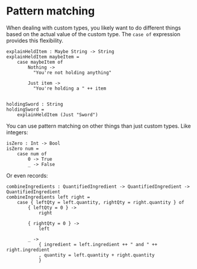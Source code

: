 # Pattern matching

When dealing with custom types, you likely want to do different things based on the actual value of the custom type. The `case of` expression provides this flexibility.

```gren
explainHeldItem : Maybe String -> String
explainHeldItem maybeItem =
    case maybeItem of
        Nothing ->
          "You're not holding anything"

        Just item ->
          "You're holding a " ++ item


holdingSword : String
holdingSword =
    explainHeldItem (Just "Sword")
```

You can use pattern matching on other things than just custom types. Like integers:

```gren
isZero : Int -> Bool
isZero num =
    case num of
        0 -> True
        _ -> False
```

Or even records:

```gren
combineIngredients : QuantifiedIngredient -> QuantifiedIngredient -> QuantifiedIngredient
combineIngredients left right =
    case { leftQty = left.quantity, rightQty = right.quantity } of
        { leftQty = 0 } ->
            right

        { rightQty = 0 } ->
            left

        _ ->
            { ingredient = left.ingredient ++ " and " ++ right.ingredient
            , quantity = left.quantity + right.quantity
            }
```
